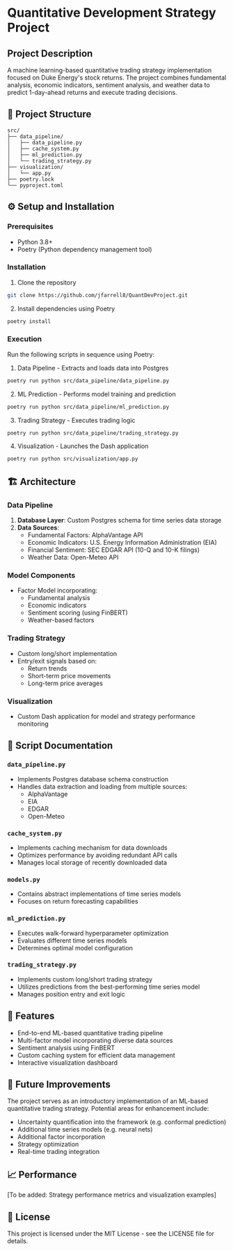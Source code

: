 # Quantitative Development Strategy Project

## Project Description
A machine learning-based quantitative trading strategy implementation focused on Duke Energy's stock returns. The project combines fundamental analysis, economic indicators, sentiment analysis, and weather data to predict 1-day-ahead returns and execute trading decisions.

## 📁 Project Structure
```
src/
├── data_pipeline/
│   ├── data_pipeline.py
│   ├── cache_system.py
│   ├── ml_prediction.py
│   └── trading_strategy.py
├── visualization/
│   └── app.py
├── poetry.lock
└── pyproject.toml
```

## ⚙️ Setup and Installation

### Prerequisites
- Python 3.8+
- Poetry (Python dependency management tool)

### Installation
1. Clone the repository
```bash
git clone https://github.com/jfarrell8/QuantDevProject.git
```

2. Install dependencies using Poetry
```bash
poetry install
```

### Execution
Run the following scripts in sequence using Poetry:

1. Data Pipeline - Extracts and loads data into Postgres
```bash
poetry run python src/data_pipeline/data_pipeline.py
```

2. ML Prediction - Performs model training and prediction
```bash
poetry run python src/data_pipeline/ml_prediction.py
```

3. Trading Strategy - Executes trading logic
```bash
poetry run python src/data_pipeline/trading_strategy.py
```

4. Visualization - Launches the Dash application
```bash
poetry run python src/visualization/app.py
```

## 🏗️ Architecture

### Data Pipeline
1. **Database Layer**: Custom Postgres schema for time series data storage
2. **Data Sources**:
   - Fundamental Factors: AlphaVantage API
   - Economic Indicators: U.S. Energy Information Administration (EIA)
   - Financial Sentiment: SEC EDGAR API (10-Q and 10-K filings)
   - Weather Data: Open-Meteo API

### Model Components
- Factor Model incorporating:
  - Fundamental analysis
  - Economic indicators
  - Sentiment scoring (using FinBERT)
  - Weather-based factors

### Trading Strategy
- Custom long/short implementation
- Entry/exit signals based on:
  - Return trends
  - Short-term price movements
  - Long-term price averages

### Visualization
- Custom Dash application for model and strategy performance monitoring

## 📁 Script Documentation

### `data_pipeline.py`
- Implements Postgres database schema construction
- Handles data extraction and loading from multiple sources:
  - AlphaVantage
  - EIA
  - EDGAR
  - Open-Meteo

### `cache_system.py`
- Implements caching mechanism for data downloads
- Optimizes performance by avoiding redundant API calls
- Manages local storage of recently downloaded data

### `models.py`
- Contains abstract implementations of time series models
- Focuses on return forecasting capabilities

### `ml_prediction.py`
- Executes walk-forward hyperparameter optimization
- Evaluates different time series models
- Determines optimal model configuration

### `trading_strategy.py`
- Implements custom long/short trading strategy
- Utilizes predictions from the best-performing time series model
- Manages position entry and exit logic

## 🚀 Features
- End-to-end ML-based quantitative trading pipeline
- Multi-factor model incorporating diverse data sources
- Sentiment analysis using FinBERT
- Custom caching system for efficient data management
- Interactive visualization dashboard

## 🔄 Future Improvements
The project serves as an introductory implementation of an ML-based quantitative trading strategy. Potential areas for enhancement include:
- Uncertainty quantification into the framework (e.g. conformal prediction)
- Additional time series models (e.g. neural nets)
- Additional factor incorporation
- Strategy optimization
- Real-time trading integration

## 📈 Performance
[To be added: Strategy performance metrics and visualization examples]

## 📝 License
This project is licensed under the MIT License - see the LICENSE file for details.